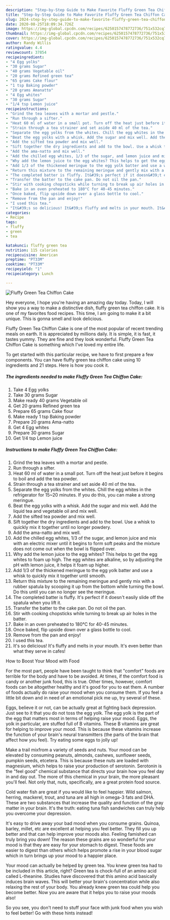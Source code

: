 ```yaml
---
description: "Step-by-Step Guide to Make Favorite Fluffy Green Tea Chiffon Cake"
title: "Step-by-Step Guide to Make Favorite Fluffy Green Tea Chiffon Cake"
slug: 2024-step-by-step-guide-to-make-favorite-fluffy-green-tea-chiffon-cake
date: 2020-08-25T18:09:34.726Z
image: https://img-global.cpcdn.com/recipes/6250157478772736/751x532cq70/fluffy-green-tea-chiffon-cake-recipe-main-photo.jpg
thumbnail: https://img-global.cpcdn.com/recipes/6250157478772736/751x532cq70/fluffy-green-tea-chiffon-cake-recipe-main-photo.jpg
cover: https://img-global.cpcdn.com/recipes/6250157478772736/751x532cq70/fluffy-green-tea-chiffon-cake-recipe-main-photo.jpg
author: Randy Willis
ratingvalue: 4.4
reviewcount: 37854
recipeingredient:
- "4 Egg yolks"
- "30 grams Sugar"
- "40 grams Vegetable oil"
- "20 grams Refined green tea"
- "65 grams Cake flour"
- "1 tsp Baking powder"
- "20 grams Amanatto"
- "4 Egg whites"
- "30 grams Sugar"
- "1/4 tsp Lemon juice"
recipeinstructions:
- "Grind the tea leaves with a mortar and pestle."
- "Run through a sifter."
- "Heat 60 ml of water in a small pot. Turn off the heat just before it begins to boil and add the tea powder."
- "Strain through a tea strainer and set aside 40 ml of the tea."
- "Separate the egg yolks from the whites. Chill the egg whites in the refrigerator for 15~20 minutes. If you do this, you can make a strong meringue."
- "Beat the egg yolks with a whisk. Add the sugar and mix well. Add the liquid tea and vegetable oil and mix well."
- "Add the sifted tea powder and mix well."
- "Sift together the dry ingredients and add to the bowl. Use a whisk to quickly mix it together until no longer powdery."
- "Add the ama-natto and mix well."
- "Add the chilled egg whites, 1/3 of the sugar, and lemon juice and mix with an electric mixer until it begins to form soft peaks and the mixture does not come out when the bowl is flipped over."
- "Why add the lemon juice to the egg whites? This helps to get the egg whites to foam up high. The egg whites are alkaline, so by adjusting the pH with lemon juice, it helps it foam up higher."
- "Add 1/3 of the thickened meringue to the egg yolk batter and use a whisk to quickly mix it together until smooth."
- "Return this mixture to the remaining meringue and gently mix with a rubber spatula by scooping it up from the bottom while turning the bowl. Do this until you can no longer see the meringue."
- "The completed batter is fluffy. It&#39;s perfect if it doesn&#39;t easily slide off the spatula when you lift it."
- "Transfer the batter to the cake pan. Do not oil the pan."
- "Stir with cooking chopsticks while turning to break up air holes in the batter."
- "Bake in an oven preheated to 180°C for 40-45 minutes."
- "Once baked, flip upside down over a glass bottle to cool."
- "Remove from the pan and enjoy!"
- "I used this tea."
- "It&#39;s so delicious! It&#39;s fluffy and melts in your mouth. It&#39;s even better than what they serve in cafes!"
categories:
- Recipe
tags:
- fluffy
- green
- tea

katakunci: fluffy green tea 
nutrition: 115 calories
recipecuisine: American
preptime: "PT33M"
cooktime: "PT33M"
recipeyield: "1"
recipecategory: Lunch

---
```



![Fluffy Green Tea Chiffon Cake](https://img-global.cpcdn.com/recipes/6250157478772736/751x532cq70/fluffy-green-tea-chiffon-cake-recipe-main-photo.jpg)

Hey everyone, I hope you're having an amazing day today. Today, I will show you a way to make a distinctive dish, fluffy green tea chiffon cake. It is one of my favorites food recipes. This time, I am going to make it a bit unique. This is gonna smell and look delicious.



Fluffy Green Tea Chiffon Cake is one of the most popular of recent trending meals on earth. It is appreciated by millions daily. It is simple, it is fast, it tastes yummy. They are fine and they look wonderful. Fluffy Green Tea Chiffon Cake is something which I've loved my entire life.


To get started with this particular recipe, we have to first prepare a few components. You can have fluffy green tea chiffon cake using 10 ingredients and 21 steps. Here is how you cook it.

<!--inarticleads1-->

##### The ingredients needed to make Fluffy Green Tea Chiffon Cake:

1. Take 4 Egg yolks
1. Take 30 grams Sugar
1. Make ready 40 grams Vegetable oil
1. Get 20 grams Refined green tea
1. Prepare 65 grams Cake flour
1. Make ready 1 tsp Baking powder
1. Prepare 20 grams Ama-natto
1. Get 4 Egg whites
1. Prepare 30 grams Sugar
1. Get 1/4 tsp Lemon juice




<!--inarticleads2-->

##### Instructions to make Fluffy Green Tea Chiffon Cake:

1. Grind the tea leaves with a mortar and pestle.
1. Run through a sifter.
1. Heat 60 ml of water in a small pot. Turn off the heat just before it begins to boil and add the tea powder.
1. Strain through a tea strainer and set aside 40 ml of the tea.
1. Separate the egg yolks from the whites. Chill the egg whites in the refrigerator for 15~20 minutes. If you do this, you can make a strong meringue.
1. Beat the egg yolks with a whisk. Add the sugar and mix well. Add the liquid tea and vegetable oil and mix well.
1. Add the sifted tea powder and mix well.
1. Sift together the dry ingredients and add to the bowl. Use a whisk to quickly mix it together until no longer powdery.
1. Add the ama-natto and mix well.
1. Add the chilled egg whites, 1/3 of the sugar, and lemon juice and mix with an electric mixer until it begins to form soft peaks and the mixture does not come out when the bowl is flipped over.
1. Why add the lemon juice to the egg whites? This helps to get the egg whites to foam up high. The egg whites are alkaline, so by adjusting the pH with lemon juice, it helps it foam up higher.
1. Add 1/3 of the thickened meringue to the egg yolk batter and use a whisk to quickly mix it together until smooth.
1. Return this mixture to the remaining meringue and gently mix with a rubber spatula by scooping it up from the bottom while turning the bowl. Do this until you can no longer see the meringue.
1. The completed batter is fluffy. It&#39;s perfect if it doesn&#39;t easily slide off the spatula when you lift it.
1. Transfer the batter to the cake pan. Do not oil the pan.
1. Stir with cooking chopsticks while turning to break up air holes in the batter.
1. Bake in an oven preheated to 180°C for 40-45 minutes.
1. Once baked, flip upside down over a glass bottle to cool.
1. Remove from the pan and enjoy!
1. I used this tea.
1. It&#39;s so delicious! It&#39;s fluffy and melts in your mouth. It&#39;s even better than what they serve in cafes!




How to Boost Your Mood with Food


For the most part, people have been taught to think that "comfort" foods are terrible for the body and have to be avoided. At times, if the comfort food is candy or another junk food, this is true. Other times, however, comfort foods can be altogether healthy and it's good for you to eat them. A number of foods actually do raise your mood when you consume them. If you feel a little bit down and in need of an emotional pick me up, try several of these.

Eggs, believe it or not, can be actually great at fighting back depression. Just see to it that you do not toss the egg yolk. The egg yolk is the part of the egg that matters most in terms of helping raise your mood. Eggs, the yolk in particular, are stuffed full of B vitamins. These B vitamins are great for helping to improve your mood. This is because these vitamins increase the function of your brain's neural transmitters (the parts of the brain that affect how you feel). Try eating some eggs to jolly up!

Make a trail mixfrom a variety of seeds and nuts. Your mood can be elevated by consuming peanuts, almonds, cashews, sunflower seeds, pumpkin seeds, etcetera. This is because these nuts are loaded with magnesium, which helps to raise your production of serotonin. Serotonin is the "feel good" chemical substance that directs your brain how you feel day in and day out. The more of this chemical in your brain, the more pleasant you'll feel. Not only that, nuts, specifically, are a great protein food source.

Cold water fish are great if you would like to feel happier. Wild salmon, herring, mackerel, trout, and tuna are all high in omega-3 fats and DHA. These are two substances that increase the quality and function of the gray matter in your brain. It's the truth: eating tuna fish sandwiches can truly help you overcome your depression. 

It's easy to drive away your bad mood when you consume grains. Quinoa, barley, millet, etc are excellent at helping you feel better. They fill you up better and that can help improve your moods also. Feeling famished can truly bring you down! The reason these grains are so wonderful for your mood is that they are easy for your stomach to digest. These foods are easier to digest than others which helps promote a rise in your blood sugar which in turn brings up your mood to a happier place.

Your mood can actually be helped by green tea. You knew green tea had to be included in this article, right? Green tea is chock-full of an amino acid called L-theanine. Studies have discovered that this amino acid basically induces brain waves. This will better your brain's concentration while also relaxing the rest of your body. You already knew green tea could help you become better. Now you are aware that it helps you to raise your moods also!

So you see, you don't need to stuff your face with junk food when you wish to feel better! Go  with  these hints  instead!

